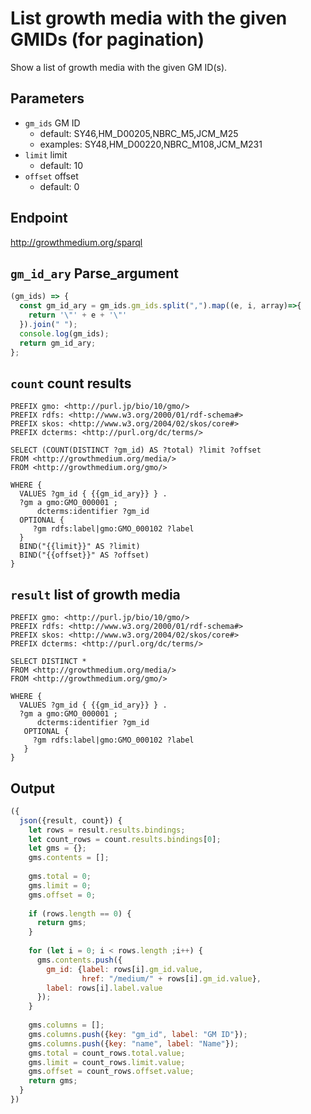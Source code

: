 # List growth media with the given GMIDs (for pagination)

Show a list of growth media with the given GM ID(s).

## Parameters

* `gm_ids` GM ID
  * default: SY46,HM_D00205,NBRC_M5,JCM_M25
  * examples: SY48,HM_D00220,NBRC_M108,JCM_M231
* `limit` limit
  * default: 10
* `offset` offset
  * default: 0


## Endpoint

http://growthmedium.org/sparql

## `gm_id_ary` Parse_argument
```javascript
(gm_ids) => {
  const gm_id_ary = gm_ids.gm_ids.split(",").map((e, i, array)=>{
    return '\"' + e + '\"'
  }).join(" ");
  console.log(gm_ids); 
  return gm_id_ary;
};

```

## `count` count results

```sparql
PREFIX gmo: <http://purl.jp/bio/10/gmo/>
PREFIX rdfs: <http://www.w3.org/2000/01/rdf-schema#>
PREFIX skos: <http://www.w3.org/2004/02/skos/core#>
PREFIX dcterms: <http://purl.org/dc/terms/>

SELECT (COUNT(DISTINCT ?gm_id) AS ?total) ?limit ?offset
FROM <http://growthmedium.org/media/>
FROM <http://growthmedium.org/gmo/>

WHERE {
  VALUES ?gm_id { {{gm_id_ary}} } .
  ?gm a gmo:GMO_000001 ;
      dcterms:identifier ?gm_id
  OPTIONAL {
     ?gm rdfs:label|gmo:GMO_000102 ?label
  }
  BIND("{{limit}}" AS ?limit)
  BIND("{{offset}}" AS ?offset)
}
```

## `result` list of growth media

```sparql
PREFIX gmo: <http://purl.jp/bio/10/gmo/>
PREFIX rdfs: <http://www.w3.org/2000/01/rdf-schema#>
PREFIX skos: <http://www.w3.org/2004/02/skos/core#>
PREFIX dcterms: <http://purl.org/dc/terms/>

SELECT DISTINCT *
FROM <http://growthmedium.org/media/>
FROM <http://growthmedium.org/gmo/>

WHERE {
  VALUES ?gm_id { {{gm_id_ary}} } .
  ?gm a gmo:GMO_000001 ;
      dcterms:identifier ?gm_id
   OPTIONAL {
     ?gm rdfs:label|gmo:GMO_000102 ?label
   }
}
```

## Output

```javascript
({
  json({result, count}) {
    let rows = result.results.bindings;
    let count_rows = count.results.bindings[0];
    let gms = {};
    gms.contents = [];
    
    gms.total = 0;
    gms.limit = 0;
    gms.offset = 0;
    
    if (rows.length == 0) {
      return gms;
    }
    
    for (let i = 0; i < rows.length ;i++) {
      gms.contents.push({
        gm_id: {label: rows[i].gm_id.value,
                href: "/medium/" + rows[i].gm_id.value},
        label: rows[i].label.value
      });
    }
    
    gms.columns = [];
    gms.columns.push({key: "gm_id", label: "GM ID"});
    gms.columns.push({key: "name", label: "Name"});
    gms.total = count_rows.total.value;
    gms.limit = count_rows.limit.value;
    gms.offset = count_rows.offset.value;
    return gms;
  }
})
```
